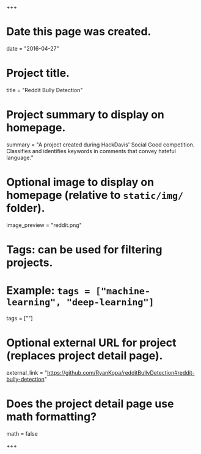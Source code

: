 +++
# Date this page was created.
date = "2016-04-27"

# Project title.
title = "Reddit Bully Detection"

# Project summary to display on homepage.
summary = "A project created during HackDavis' Social Good competition. Classifies and identifies keywords in comments that convey hateful language."

# Optional image to display on homepage (relative to `static/img/` folder).
image_preview = "reddit.png"

# Tags: can be used for filtering projects.
# Example: `tags = ["machine-learning", "deep-learning"]`
tags = [""]

# Optional external URL for project (replaces project detail page).
external_link = "https://github.com/RyanKopa/redditBullyDetection#reddit-bully-detection"

# Does the project detail page use math formatting?
math = false

+++


